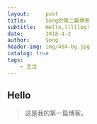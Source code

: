 ```yaml
---
layout:     post
title:      Song的第二篇博客
subtitle:   Hello,lllllog!
date:       2018-4-2
author:     Song
header-img: img/404-bg.jpg
catalog: true
tags:
    - 生活
---
```


## Hello
>这是我的第一篇博客。